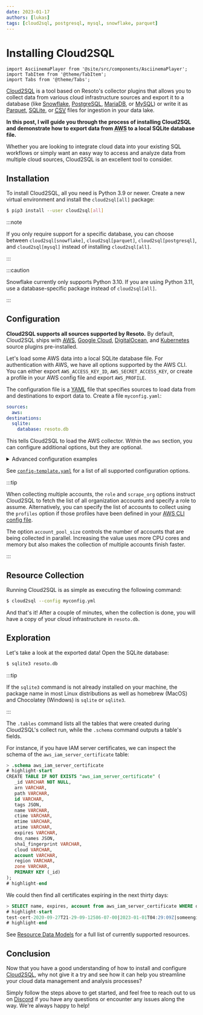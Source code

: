 ```yaml
---
date: 2023-01-17
authors: [lukas]
tags: [cloud2sql, postgresql, mysql, snowflake, parquet]
---
```


# Installing Cloud2SQL

```mdx-code-block
import AsciinemaPlayer from '@site/src/components/AsciinemaPlayer';
import TabItem from '@theme/TabItem';
import Tabs from '@theme/Tabs';
```

[Cloud2SQL](https://cloud2sql.com) is a tool based on Resoto's collector plugins that allows you to collect data from various cloud infrastructure sources and export it to a database (like [Snowflake](https://snowflake.com), [PostgreSQL](https://postgresql.org), [MariaDB](https://mariadb.org), or [MySQL](https://mysql.com)) or write it as [Parquet](https://parquet.apache.org), [SQLite](https://sqlite.org), or [<abbr title="comma-separated values">CSV</abbr>](https://en.wikipedia.org/wiki/Comma-separated_values) files for ingestion in your data lake.

**In this post, I will guide you through the process of installing Cloud2SQL and demonstrate how to export data from <abbr title="Amazon Web Services">AWS</abbr> to a local SQLite database file.**

Whether you are looking to integrate cloud data into your existing SQL workflows or simply want an easy way to access and analyze data from multiple cloud sources, Cloud2SQL is an excellent tool to consider.

<p><AsciinemaPlayer src={require('./asciinema/cloud2sql.cast').default} cols={80} rows={20} preload={true} autoPlay={true} loop={true} /></p>

<!--truncate-->

## Installation

To install Cloud2SQL, all you need is Python 3.9 or newer. Create a new virtual environment and install the `cloud2sql[all]` package:

```bash
$ pip3 install --user cloud2sql[all]
```

:::note

If you only require support for a specific database, you can choose between `cloud2sql[snowflake]`, `cloud2sql[parquet]`, `cloud2sql[postgresql]`, and `cloud2sql[mysql]` instead of installing `cloud2sql[all]`.

:::

:::caution

Snowflake currently only supports Python 3.10. If you are using Python 3.11, use a database-specific package instead of `cloud2sql[all]`.

:::

<p><AsciinemaPlayer src={require('./asciinema/cloud2sql-install.cast').default} cols={80} rows={20} preload={true} autoPlay={false} loop={false} poster="npt:0:6" /></p>

## Configuration

**Cloud2SQL supports all sources supported by Resoto.** By default, Cloud2SQL ships with [<abbr title="Amazon Web Services">AWS</abbr>](https://cloud2sql.com/docs/configuration#aws), [Google Cloud](https://cloud2sql.com/docs/configuration#google-cloud), [DigitalOcean](https://cloud2sql.com/docs/configuration#digitalocean), and [Kubernetes](https://cloud2sql.com/docs/configuration#kubernetes) source plugins pre-installed.

Let's load some AWS data into a local SQLite database file. For authentication with AWS, we have all options supported by the AWS CLI. You can either export `AWS_ACCESS_KEY_ID`, `AWS_SECRET_ACCESS_KEY`, or create a profile in your AWS config file and export `AWS_PROFILE`.

The configuration file is a [YAML](https://yaml.org) file that specifies sources to load data from and destinations to export data to. Create a file `myconfig.yaml`:

```yaml title="myconfig.yaml"
sources:
  aws:
destinations:
  sqlite:
    database: resoto.db
```

This tells Cloud2SQL to load the AWS collector. Within the `aws` section, you can configure additional options, but they are optional.

<details>
<summary>Advanced configuration examples</summary>
<div>

<Tabs>
<TabItem value="aws-snowflake" label="AWS / K8S / Snowflake">

```yaml
sources:
  aws:
    # IAM role name to assume
    role: ResotoAccess
    # List of AWS profiles to collect
    profiles: someengineering-production
    # List of AWS Regions to collect (null for all)
    region:
    - us-east-1
    - us-west-2
    - eu-central-1
    # Scrape the entire AWS organization
    scrape_org: true
    # Assume given role in current account
    assume_current: true
    # Do not scrape current account
    do_not_scrape_current: true
k8s:
    # Configure access to k8s clusters.
    # Structure:
    # - name: 'k8s-cluster-name'
    #   certificate_authority_data: 'CERT'
    #   server: 'https://k8s-cluster-server.example.com'
    #   token: 'TOKEN'
    configs: []
    # Configure access via kubeconfig files.
    # Structure:
    #   - path: "/path/to/kubeconfig"
    #     all_contexts: false
    #     contexts: ["context1", "context2"]
    config_files:
    - path: /path/to/kubeconfig
      all_contexts: true
destinations:
  snowflake:
    host: myorg-myaccount
    user: cloud2sql
    password: changeme
    database: cloud2sql/public
    args:
      warehouse: compute_wh
      role: accountadmin
```

</TabItem>
<TabItem value="gcp-postgres" label="Google Cloud / PostgreSQL">

```yaml
sources:
  gcp:
    # GCP service account file(s)
    # Empty string to use the default service account e.g.:
    # service_account: [""]
    service_account:
    - /path/to/service-account1.json
    - /path/to/service-account2.json
  destinations:
    posgresql:
      host: 127.0.0.1
      port: 5432
      user: postgres
      password: changeme
      database: cloud2sql
```

</TabItem>
<TabItem value="do-parquet" label="DigitalOcean / Parquet">

```yaml
sources:
  digitalocean:
    # DigitalOcean API tokens for the teams to be collected
    api_tokens:
    - 'dop_v1_e5c759260e6a43f003f3b53e2cfec79cxxxxxxxxx'
destinations:
  file:
    path: /path/to/parquet/files/
    format: parquet
    batch_size: 100_000
```

</TabItem>
</Tabs>

</div>
</details>

See [`config-template.yaml`](https://github.com/someengineering/cloud2sql/blob/main/config-template.yaml) for a list of all supported configuration options.

:::tip

When collecting multiple accounts, the `role` and `scrape_org` options instruct Cloud2SQL to fetch the list of all organization accounts and specify a role to assume. Alternatively, you can specify the list of accounts to collect using the `profiles` option if those profiles have been defined in your [AWS CLI config file](https://boto3.amazonaws.com/v1/documentation/api/latest/guide/credentials.html).

The option `account_pool_size` controls the number of accounts that are being collected in parallel. Increasing the value uses more CPU cores and memory but also makes the collection of multiple accounts finish faster.

:::

## Resource Collection

Running Cloud2SQL is as simple as executing the following command:

```bash
$ cloud2sql --config myconfig.yml
```

And that's it! After a couple of minutes, when the collection is done, you will have a copy of your cloud infrastructure in `resoto.db`.

<p><AsciinemaPlayer src={require('./asciinema/cloud2sql-cfg_and_run.cast').default} cols={80} rows={20} preload={true} autoPlay={false} loop={false} poster="npt:0:3" /></p>

## Exploration

Let's take a look at the exported data! Open the SQLite database:

```bash
$ sqlite3 resoto.db
```

:::tip

If the `sqlite3` command is not already installed on your machine, the package name in most Linux distributions as well as homebrew (MacOS) and Chocolatey (Windows) is `sqlite` or `sqlite3`.

:::

The `.tables` command lists all the tables that were created during Cloud2SQL's collect run, while the `.schema` command outputs a table's fields.

For instance, if you have IAM server certificates, we can inspect the schema of the `aws_iam_server_certificate` table:

```sql
> .schema aws_iam_server_certificate
# highlight-start
​CREATE TABLE IF NOT EXISTS "aws_iam_server_certificate" (
​	_id VARCHAR NOT NULL,
​	arn VARCHAR,
​	path VARCHAR,
​	id VARCHAR,
​	tags JSON,
​	name VARCHAR,
​	ctime VARCHAR,
​	mtime VARCHAR,
​	atime VARCHAR,
​	expires VARCHAR,
​	dns_names JSON,
​	sha1_fingerprint VARCHAR,
​	cloud VARCHAR,
​	account VARCHAR,
​	region VARCHAR,
​	zone VARCHAR,
​	PRIMARY KEY (_id)
​);
# highlight-end
```

We could then find all certificates expiring in the next thirty days:

```sql
> SELECT name, expires, account from aws_iam_server_certificate WHERE datetime(expires) BETWEEN datetime('now') AND datetime('now', 'start of day', '+30 day');
# highlight-start
​test-cert-2020-09-27T21-29-09-12586-07-00|2023-01-01T04:29:09Z|someengineering
# highlight-end
```

See [Resource Data Models](/docs/reference/data-models) for a full list of currently supported resources.

## Conclusion

Now that you have a good understanding of how to install and configure [Cloud2SQL](https://cloud2sql.com), why not give it a try and see how it can help you streamline your cloud data management and analysis processes?

Simply follow the steps above to get started, and feel free to reach out to us on [Discord](https://discord.gg/someengineering) if you have any questions or encounter any issues along the way. We're always happy to help!
